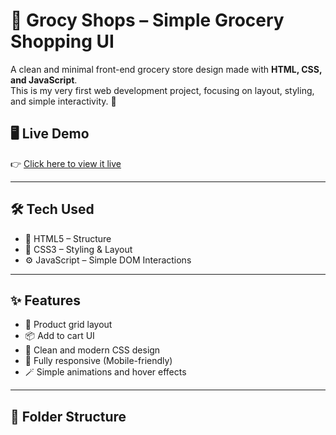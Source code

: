 # 🛒 Grocy Shops – Simple Grocery Shopping UI


A clean and minimal front-end grocery store design made with **HTML, CSS, and JavaScript**.  
This is my very first web development project, focusing on layout, styling, and simple interactivity. 🎯

## 🖥️ Live Demo

👉 [Click here to view it live](https://grocy-shops.netlify.app)

---

## 🛠️ Tech Used

- 🧱 HTML5 – Structure
- 🎨 CSS3 – Styling & Layout
- ⚙️ JavaScript – Simple DOM Interactions

---

## ✨ Features

- 🛒 Product grid layout
- 📦 Add to cart UI
- 💎 Clean and modern CSS design
- 📱 Fully responsive (Mobile-friendly)
- 🪄 Simple animations and hover effects

---

## 📁 Folder Structure

